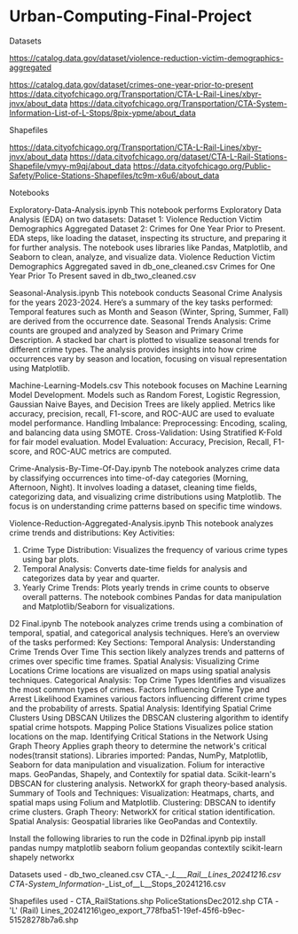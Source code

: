 # Urban-Computing-Final-Project


Datasets 

https://catalog.data.gov/dataset/violence-reduction-victim-demographics-aggregated 

https://catalog.data.gov/dataset/crimes-one-year-prior-to-present 
https://data.cityofchicago.org/Transportation/CTA-L-Rail-Lines/xbyr-jnvx/about_data
https://data.cityofchicago.org/Transportation/CTA-System-Information-List-of-L-Stops/8pix-ypme/about_data

Shapefiles

https://data.cityofchicago.org/Transportation/CTA-L-Rail-Lines/xbyr-jnvx/about_data
https://data.cityofchicago.org/dataset/CTA-L-Rail-Stations-Shapefile/vmyy-m9qj/about_data
https://data.cityofchicago.org/Public-Safety/Police-Stations-Shapefiles/tc9m-x6u6/about_data




Notebooks

Exploratory-Data-Analysis.ipynb
This notebook performs Exploratory Data Analysis (EDA) on two datasets:
Dataset 1: Violence Reduction Victim Demographics Aggregated
Dataset 2: Crimes for One Year Prior to Present.
EDA steps, like loading the dataset, inspecting its structure, and preparing it for further analysis.
The notebook uses libraries like Pandas, Matplotlib, and Seaborn to clean, analyze, and visualize data.
Violence Reduction Victim Demographics Aggregated saved in db_one_cleaned.csv
Crimes for One Year Prior To Present saved in db_two_cleaned.csv

Seasonal-Analysis.ipynb
This notebook conducts Seasonal Crime Analysis for the years 2023-2024. Here’s a summary of the key tasks performed:
Temporal features such as Month and Season (Winter, Spring, Summer, Fall) are derived from the occurrence date.
Seasonal Trends Analysis:
Crime counts are grouped and analyzed by Season and Primary Crime Description.
A stacked bar chart is plotted to visualize seasonal trends for different crime types.
The analysis provides insights into how crime occurrences vary by season and location, focusing on visual representation using Matplotlib.

Machine-Learning-Models.csv
This notebook focuses on Machine Learning Model Development.
Models such as Random Forest, Logistic Regression, Gaussian Naive Bayes, and Decision Trees are likely applied.
Metrics like accuracy, precision, recall, F1-score, and ROC-AUC are used to evaluate model performance.
Handling Imbalance:
Preprocessing: Encoding, scaling, and balancing data using SMOTE.
Cross-Validation: Using Stratified K-Fold for fair model evaluation.
Model Evaluation: Accuracy, Precision, Recall, F1-score, and ROC-AUC metrics are computed.

Crime-Analysis-By-Time-Of-Day.ipynb
The notebook analyzes crime data by classifying occurrences into time-of-day categories (Morning, Afternoon, Night). 
It involves loading a dataset, cleaning time fields, categorizing data, and visualizing crime distributions using Matplotlib. 
The focus is on understanding crime patterns based on specific time windows.

Violence-Reduction-Aggregated-Analysis.ipynb 
This notebook analyzes crime trends and distributions:
Key Activities:
1. Crime Type Distribution: Visualizes the frequency of various crime types using bar plots.
2. Temporal Analysis: Converts date-time fields for analysis and categorizes data by year and quarter.
3. Yearly Crime Trends: Plots yearly trends in crime counts to observe overall patterns.
The notebook combines Pandas for data manipulation and Matplotlib/Seaborn for visualizations.

D2 Final.ipynb 
The notebook analyzes crime trends using a combination of temporal, spatial, and categorical analysis techniques. Here’s an overview of the tasks performed:
Key Sections:
Temporal Analysis: Understanding Crime Trends Over Time
This section likely analyzes trends and patterns of crimes over specific time frames.
Spatial Analysis: Visualizing Crime Locations
Crime locations are visualized on maps using spatial analysis techniques.
Categorical Analysis: Top Crime Types
Identifies and visualizes the most common types of crimes.
Factors Influencing Crime Type and Arrest Likelihood
Examines various factors influencing different crime types and the probability of arrests.
Spatial Analysis: Identifying Spatial Crime Clusters Using DBSCAN
Utilizes the DBSCAN clustering algorithm to identify spatial crime hotspots.
Mapping Police Stations
Visualizes police station locations on the map.
Identifying Critical Stations in the Network Using Graph Theory
Applies graph theory to determine the network's critical nodes(transit stations).
Libraries imported:
Pandas, NumPy, Matplotlib, Seaborn for data manipulation and visualization.
Folium for interactive maps.
GeoPandas, Shapely, and Contextily for spatial data.
Scikit-learn's DBSCAN for clustering analysis.
NetworkX for graph theory-based analysis.
Summary of Tools and Techniques:
Visualization: Heatmaps, charts, and spatial maps using Folium and Matplotlib.
Clustering: DBSCAN to identify crime clusters.
Graph Theory: NetworkX for critical station identification.
Spatial Analysis: Geospatial libraries like GeoPandas and Contextily.


Install the following libraries to run the code in D2final.ipynb 
pip install pandas numpy matplotlib seaborn folium geopandas contextily scikit-learn shapely networkx

Datasets used - 
db_two_cleaned.csv
CTA_-__L___Rail__Lines_20241216.csv
CTA_-_System_Information_-_List_of__L__Stops_20241216.csv

Shapefiles used - 
CTA_RailStations.shp
PoliceStationsDec2012.shp
CTA - 'L' (Rail) Lines_20241216\geo_export_778fba51-19ef-45f6-b9ec-51528278b7a6.shp
